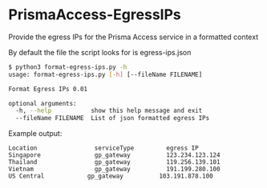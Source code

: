 # PrismaAccess-EgressIPs
Provide the egress IPs for the Prisma Access service in a formatted context

By default the file the script looks for is egress-ips.json

```bash
$ python3 format-egress-ips.py -h
usage: format-egress-ips.py [-h] [--fileName FILENAME]

Format Egress IPs 0.01

optional arguments:
  -h, --help           show this help message and exit
  --fileName FILENAME  List of json formatted egress IPs
```


Example output:
```
Location            	serviceType       	egress IP
Singapore           	gp_gateway        	123.234.123.124
Thailand            	gp_gateway        	119.256.139.101
Vietnam             	gp_gateway        	191.199.280.100
US Central            gp_gateway          103.191.878.100
```
